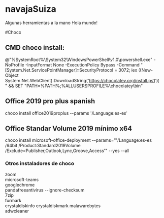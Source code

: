 # navajaSuiza
Algunas herramientas a la mano
Hola mundo!

#Choco
## CMD choco install:
@"%SystemRoot%\System32\WindowsPowerShell\v1.0\powershell.exe" -NoProfile -InputFormat None -ExecutionPolicy Bypass -Command "[System.Net.ServicePointManager]::SecurityProtocol = 3072; iex ((New-Object System.Net.WebClient).DownloadString('https://chocolatey.org/install.ps1'))" && SET "PATH=%PATH%;%ALLUSERSPROFILE%\chocolatey\bin"

## Office 2019 pro plus spanish
choco install office2019proplus --params '/Language:es-es'

## Office Standar Volume 2019 mínimo x64
choco install microsoft-office-deployment --params="'/Language:es-es /64bit /Product:Standard2019Volume /Exclude=Publisher,Outlook,Lync,Groove,Access'" --yes --all

### Otros instaladores de choco
zoom  
microsoft-teams  
googlechrome  
pandafreeantivirus --ignore-checksum  
7zip  
furmark  
crystaldiskinfo
crystaldiskmark
malawarebytes  
adwcleaner  

